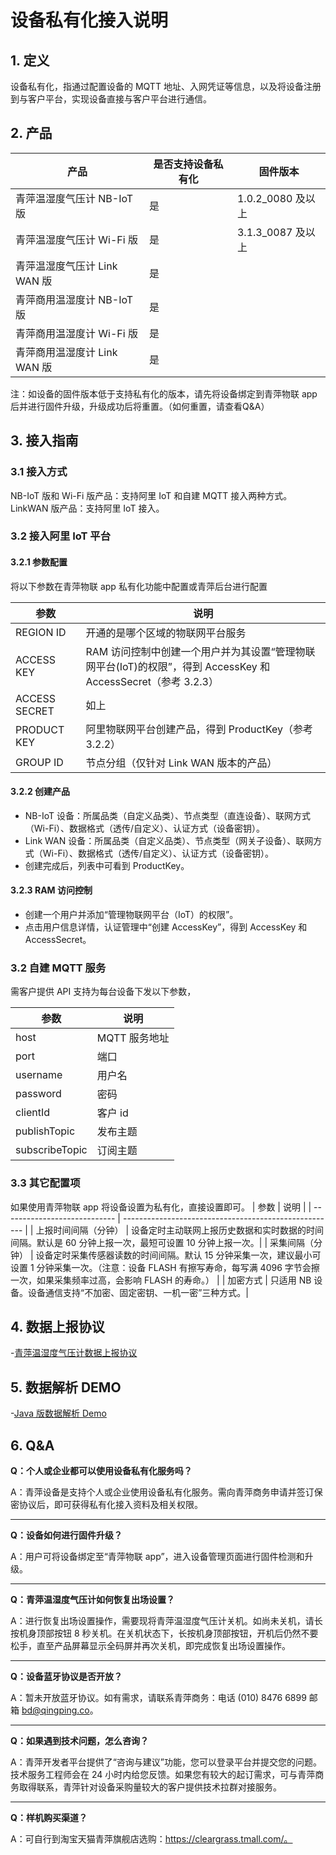 # 设备私有化接入说明
## 1. 定义
设备私有化，指通过配置设备的 MQTT 地址、入网凭证等信息，以及将设备注册到与客户平台，实现设备直接与客户平台进行通信。

## 2. 产品

| 产品                          | 是否支持设备私有化      | 固件版本                         |
| ---------------------------- | -------------------- | ------------------------------- |
| 青萍温湿度气压计 NB-IoT 版      | 是                    | 1.0.2_0080 及以上                |
| 青萍温湿度气压计 Wi-Fi 版       | 是                    | 3.1.3_0087 及以上                |
| 青萍温湿度气压计 Link WAN 版    | 是                    |                                 |
| 青萍商用温湿度计 NB-IoT 版      | 是                    |                                 |
| 青萍商用温湿度计 Wi-Fi 版       | 是                    |                                 |
| 青萍商用温湿度计 Link WAN 版    | 是                    |                                 |

注：如设备的固件版本低于支持私有化的版本，请先将设备绑定到青萍物联 app 后并进行固件升级，升级成功后将重置。（如何重置，请查看Q&A）

## 3. 接入指南

### 3.1 接入方式
NB-IoT 版和 Wi-Fi 版产品：支持阿里 IoT 和自建 MQTT 接入两种方式。
LinkWAN 版产品：支持阿里 IoT 接入。

### 3.2 接入阿里 IoT 平台

#### 3.2.1 参数配置
将以下参数在青萍物联 app 私有化功能中配置或青萍后台进行配置

| 参数                          | 说明                                                   |
| ---------------------------- | ----------------------------------------------------- |
| REGION ID                    | 开通的是哪个区域的物联网平台服务                           |
| ACCESS KEY                   | RAM 访问控制中创建一个用户并为其设置“管理物联网平台(IoT)的权限”，得到 AccessKey 和 AccessSecret（参考 3.2.3）        |
| ACCESS SECRET                | 如上                                                   |
| PRODUCT KEY                  | 阿里物联网平台创建产品，得到 ProductKey（参考 3.2.2）       |
| GROUP ID                     | 节点分组（仅针对 Link WAN 版本的产品）                     |

#### 3.2.2 创建产品
  - NB-IoT 设备：所属品类（自定义品类）、节点类型（直连设备）、联网方式（Wi-Fi）、数据格式（透传/自定义）、认证方式（设备密钥）。
  - Link WAN 设备：所属品类（自定义品类）、节点类型（网关子设备）、联网方式（Wi-Fi）、数据格式（透传/自定义）、认证方式（设备密钥）。
  - 创建完成后，列表中可看到 ProductKey。

#### 3.2.3 RAM 访问控制  
  - 创建一个用户并添加“管理物联网平台（IoT）的权限”。  
  - 点击用户信息详情，认证管理中“创建 AccessKey”，得到 AccessKey 和 AccessSecret。
  
### 3.2 自建 MQTT 服务
需客户提供 API 支持为每台设备下发以下参数，

| 参数                          | 说明                                                   |
| ---------------------------- | ----------------------------------------------------- |
| host                         | MQTT 服务地址                                           |
| port                         | 端口                                                   |
| username                     | 用户名                                                 |
| password                     | 密码                                                   |
| clientId                     | 客户 id                                                |
| publishTopic                 | 发布主题                                                |
| subscribeTopic               | 订阅主题                                                |


### 3.3 其它配置项
如果使用青萍物联 app 将设备设置为私有化，直接设置即可。
| 参数                          | 说明                                                   |
| ---------------------------- | ----------------------------------------------------- |
| 上报时间间隔（分钟）            | 设备定时主动联网上报历史数据和实时数据的时间间隔。默认是 60 分钟上报一次，最短可设置 10 分钟上报一次。|
| 采集间隔（分钟）                | 设备定时采集传感器读数的时间间隔。默认 15 分钟采集一次，建议最小可设置 1 分钟采集一次。（注意：设备 FLASH 有擦写寿命，每写满 4096 字节会擦一次，如果采集频率过高，会影响 FLASH 的寿命。）                                                   |
| 加密方式                      | 只适用 NB 设备。设备通信支持“不加密、固定密钥、一机一密”三种方式。|


## 4. 数据上报协议
  -[青萍温湿度气压计数据上报协议](https://qingping.feishu.cn/docs/doccnsQEUKIl4ySLumxSqYktH4d)


## 5. 数据解析 DEMO
  -[Java 版数据解析 Demo](https://qingping.feishu.cn/docs/doccnsQEUKIl4ySLumxSqYktH4d)


## 6. Q&A
  **Q：个人或企业都可以使用设备私有化服务吗？**
  
  A：青萍设备是支持个人或企业使用设备私有化服务。需向青萍商务申请并签订保密协议后，即可获得私有化接入资料及相关权限。

----

  **Q：设备如何进行固件升级？**
  
  A：用户可将设备绑定至“青萍物联 app”，进入设备管理页面进行固件检测和升级。

----

  **Q：青萍温湿度气压计如何恢复出场设置？**
  
  A：进行恢复出场设置操作，需要现将青萍温湿度气压计关机。如尚未关机，请长按机身顶部按钮 8 秒关机。在关机状态下，长按机身顶部按钮，开机后仍然不要松手，直至产品屏幕显示全码屏并再次关机，即完成恢复出场设置操作。

----

  **Q：设备蓝牙协议是否开放？**
  
  A：暂未开放蓝牙协议。如有需求，请联系青萍商务：电话 (010) 8476 6899   邮箱 bd@qingping.co。

----

  **Q：如果遇到技术问题，怎么咨询？**
  
  A：青萍开发者平台提供了“咨询与建议”功能，您可以登录平台并提交您的问题。技术服务工程师会在 24 小时内给您反馈。如果您有较大的起订需求，可与青萍商务取得联系，青萍针对设备采购量较大的客户提供技术拉群对接服务。

----
  **Q：样机购买渠道？**
  
  A：可自行到淘宝天猫青萍旗舰店选购：https://cleargrass.tmall.com/。
